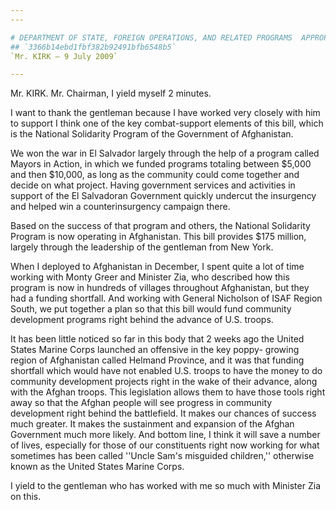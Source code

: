 ```yaml
---
---

# DEPARTMENT OF STATE, FOREIGN OPERATIONS, AND RELATED PROGRAMS  APPROPRIATIONS ACT, 2010
## `3366b14ebd1fbf382b92491bfb6548b5`
`Mr. KIRK — 9 July 2009`

---
```



Mr. KIRK. Mr. Chairman, I yield myself 2 minutes.

I want to thank the gentleman because I have worked very closely with 
him to support I think one of the key combat-support elements of this 
bill, which is the National Solidarity Program of the Government of 
Afghanistan.

We won the war in El Salvador largely through the help of a program 
called Mayors in Action, in which we funded programs totaling between 
$5,000 and then $10,000, as long as the community could come together 
and decide on what project. Having government services and activities 
in support of the El Salvadoran Government quickly undercut the 
insurgency and helped win a counterinsurgency campaign there.

Based on the success of that program and others, the National 
Solidarity Program is now operating in Afghanistan. This bill provides 
$175 million, largely through the leadership of the gentleman from New 
York.

When I deployed to Afghanistan in December, I spent quite a lot of 
time working with Monty Greer and Minister Zia, who described how this 
program is now in hundreds of villages throughout Afghanistan, but they 
had a funding shortfall. And working with General Nicholson of ISAF 
Region South, we put together a plan so that this bill would fund 
community development programs right behind the advance of U.S. troops.

It has been little noticed so far in this body that 2 weeks ago the 
United States Marine Corps launched an offensive in the key poppy-
growing region of Afghanistan called Helmand Province, and it was that 
funding shortfall which would have not enabled U.S. troops to have the 
money to do community development projects right in the wake of their 
advance, along with the Afghan troops. This legislation allows them to 
have those tools right away so that the Afghan people will see progress 
in community development right behind the battlefield. It makes our 
chances of success much greater. It makes the sustainment and expansion 
of the Afghan Government much more likely. And bottom line, I think it 
will save a number of lives, especially for those of our constituents 
right now working for what sometimes has been called ''Uncle Sam's 
misguided children,'' otherwise known as the United States Marine 
Corps.

I yield to the gentleman who has worked with me so much with Minister 
Zia on this.